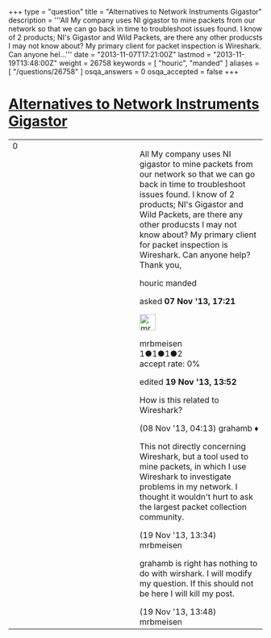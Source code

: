 +++
type = "question"
title = "Alternatives to Network Instruments Gigastor"
description = '''All My company uses NI gigastor to mine packets from our network so that we can go back in time to troubleshoot issues found. I know of 2 products; NI&#x27;s Gigastor and Wild Packets, are there any other producsts I may not know about? My primary client for packet inspection is Wireshark. Can anyone hel...'''
date = "2013-11-07T17:21:00Z"
lastmod = "2013-11-19T13:48:00Z"
weight = 26758
keywords = [ "houric", "manded" ]
aliases = [ "/questions/26758" ]
osqa_answers = 0
osqa_accepted = false
+++

<div class="headNormal">

# [Alternatives to Network Instruments Gigastor](/questions/26758/alternatives-to-network-instruments-gigastor)

</div>

<div id="main-body">

<div id="askform">

<table id="question-table" style="width:100%;"><colgroup><col style="width: 50%" /><col style="width: 50%" /></colgroup><tbody><tr class="odd"><td style="width: 30px; vertical-align: top"><div class="vote-buttons"><span id="post-26758-upvote" class="ajax-command post-vote up" rel="nofollow" title="I like this post (click again to cancel)"> </span><div id="post-26758-score" class="post-score" title="current number of votes">0</div><span id="post-26758-downvote" class="ajax-command post-vote down" rel="nofollow" title="I dont like this post (click again to cancel)"> </span> <span id="favorite-mark" class="ajax-command favorite-mark" rel="nofollow" title="mark/unmark this question as favorite (click again to cancel)"> </span><div id="favorite-count" class="favorite-count"></div></div></td><td><div id="item-right"><div class="question-body"><p>All My company uses NI gigastor to mine packets from our network so that we can go back in time to troubleshoot issues found. I know of 2 products; NI's Gigastor and Wild Packets, are there any other producsts I may not know about? My primary client for packet inspection is Wireshark. Can anyone help? Thank you,</p></div><div id="question-tags" class="tags-container tags"><span class="post-tag tag-link-houric" rel="tag" title="see questions tagged &#39;houric&#39;">houric</span> <span class="post-tag tag-link-manded" rel="tag" title="see questions tagged &#39;manded&#39;">manded</span></div><div id="question-controls" class="post-controls"></div><div class="post-update-info-container"><div class="post-update-info post-update-info-user"><p>asked <strong>07 Nov '13, 17:21</strong></p><img src="https://secure.gravatar.com/avatar/861fbd7e7725b35fc4b3bca22b7811b1?s=32&amp;d=identicon&amp;r=g" class="gravatar" width="32" height="32" alt="mrbmeisen&#39;s gravatar image" /><p><span>mrbmeisen</span><br />
<span class="score" title="1 reputation points">1</span><span title="1 badges"><span class="badge1">●</span><span class="badgecount">1</span></span><span title="1 badges"><span class="silver">●</span><span class="badgecount">1</span></span><span title="2 badges"><span class="bronze">●</span><span class="badgecount">2</span></span><br />
<span class="accept_rate" title="Rate of the user&#39;s accepted answers">accept rate:</span> <span title="mrbmeisen has no accepted answers">0%</span></p></div><div class="post-update-info post-update-info-edited"><p><span> edited <strong>19 Nov '13, 13:52</strong> </span></p></div></div><div id="comments-container-26758" class="comments-container"><span id="26771"></span><div id="comment-26771" class="comment"><div id="post-26771-score" class="comment-score"></div><div class="comment-text"><p>How is this related to Wireshark?</p></div><div id="comment-26771-info" class="comment-info"><span class="comment-age">(08 Nov '13, 04:13)</span> <span class="comment-user userinfo">grahamb ♦</span></div></div><span id="27114"></span><div id="comment-27114" class="comment"><div id="post-27114-score" class="comment-score"></div><div class="comment-text"><p>This not directly concerning Wireshark, but a tool used to mine packets, in which I use Wireshark to investigate problems in my network. I thought it wouldn't hurt to ask the largest packet collection community.</p></div><div id="comment-27114-info" class="comment-info"><span class="comment-age">(19 Nov '13, 13:34)</span> <span class="comment-user userinfo">mrbmeisen</span></div></div><span id="27115"></span><div id="comment-27115" class="comment"><div id="post-27115-score" class="comment-score"></div><div class="comment-text"><p>grahamb is right has nothing to do with wirshark. I will modify my question. If this should not be here I will kill my post.</p></div><div id="comment-27115-info" class="comment-info"><span class="comment-age">(19 Nov '13, 13:48)</span> <span class="comment-user userinfo">mrbmeisen</span></div></div></div><div id="comment-tools-26758" class="comment-tools"></div><div class="clear"></div><div id="comment-26758-form-container" class="comment-form-container"></div><div class="clear"></div></div></td></tr></tbody></table>

</div>

</div>

